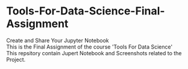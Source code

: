 # Tools-For-Data-Science-Final-Assignment
Create and Share Your Jupyter Notebook
<br>
This is the Final Assignment of the course 'Tools For Data Science'
<br>
This repsitory contain Jupert Notebook and Screenshots related to the Project.
<br>
